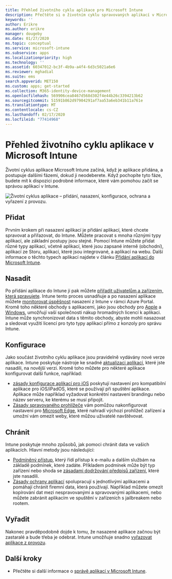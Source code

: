 ```yaml
---
title: Přehled životního cyklu aplikace pro Microsoft Intune
description: Přečtěte si o životním cyklu spravovaných aplikací v Microsoft Intune. Životní cyklus aplikace zahrnuje přidání, nasazení, konfiguraci, ochranu a vyřazení aplikací.
keywords: ''
author: Erikre
ms.author: erikre
manager: dougeby
ms.date: 01/27/2020
ms.topic: conceptual
ms.service: microsoft-intune
ms.subservice: apps
ms.localizationpriority: high
ms.technology: ''
ms.assetid: 60347012-bc3f-4b9a-a4f4-6d3c5021a6e6
ms.reviewer: mghadial
ms.suite: ems
search.appverid: MET150
ms.custom: apps; get-started
ms.collection: M365-identity-device-management
ms.openlocfilehash: 569906cea8467d568d302f4e44b26c3394213b62
ms.sourcegitcommit: 51591b862d97904291af7aa53a6eb341b11a761e
ms.translationtype: MT
ms.contentlocale: cs-CZ
ms.lasthandoff: 02/17/2020
ms.locfileid: "77414968"
---
```

# <a name="overview-of-the-app-lifecycle-in-microsoft-intune"></a>Přehled životního cyklu aplikace v Microsoft Intune

Životní cyklus aplikace Microsoft Intune začíná, když je aplikace přidána, a postupuje dalšími fázemi, dokud ji neodeberete. Když pochopíte tyto fáze, budete mít k dispozici podrobné informace, které vám pomohou začít se správou aplikací v Intune.

![Životní cyklus aplikace – přidání, nasazení, konfigurace, ochrana a vyřazení z provozu.](./media/app-lifecycle/app-lifecycle.png "životní cyklus aplikace Intune")

## <a name="add"></a>Přidat

Prvním krokem při nasazení aplikací je přidání aplikací, které chcete spravovat a přiřazovat, do Intune. Můžete pracovat s mnoha různými typy aplikací, ale základní postupy jsou stejné. Pomocí Intune můžete přidat různé typy aplikací, včetně aplikací, které jsou zapsané interně (obchodní), aplikací ze Storu, aplikací, které jsou integrované, a aplikací na webu. Další informace o těchto typech aplikací najdete v článku [Přidání aplikací do Microsoft Intune](apps-add.md).

## <a name="deploy"></a>Nasadit

Po přidání aplikace do Intune ji pak můžete [přiřadit uživatelům a zařízením, která spravujete](apps-deploy.md). Intune tento proces usnadňuje a po nasazení aplikace můžete [monitorovat úspěšnost](apps-monitor.md) nasazení z Intune v rámci Azure Portal. Kromě toho některé obchody s aplikacemi, jako jsou obchody pro [Apple](vpp-apps-ios.md) a [Windows](windows-store-for-business.md), umožňují vaší společnosti nákup hromadných licencí k aplikaci. Intune může synchronizovat data s těmito obchody, abyste mohli nasazovat a sledovat využití licencí pro tyto typy aplikací přímo z konzoly pro správu Intune.

## <a name="configure"></a>Konfigurace

Jako součást životního cyklu aplikace jsou pravidelně vydávány nové verze aplikace. Intune poskytuje nástroje ke snadné [aktualizaci aplikací](apps-add.md), které jste nasadili, na novější verzi. Kromě toho můžete pro některé aplikace konfigurovat další funkce, například:

- [zásady konfigurace aplikací pro iOS](app-configuration-policies-use-ios.md) poskytují nastavení pro kompatibilní aplikace pro iOS/iPadOS, které se používají při spuštění aplikace. Aplikace může například vyžadovat konkrétní nastavení brandingu nebo název serveru, ke kterému se musí připojit.
- [Zásady spravovaného prohlížeče](app-configuration-managed-browser.md) vám pomůžou nakonfigurovat nastavení pro [Microsoft Edge](~/apps/apps-supported-intune-apps.md#microsoft-apps), které nahradí výchozí prohlížeč zařízení a umožní vám omezit weby, které můžou uživatelé navštěvovat.

## <a name="protect"></a>Chránit

Intune poskytuje mnoho způsobů, jak pomoci chránit data ve vašich aplikacích. Hlavní metody jsou následující:

- [Podmíněný přístup](../protect/conditional-access.md), který řídí přístup k e-mailu a dalším službám na základě podmínek, které zadáte. Příkladem podmínek může být typ zařízení nebo shoda se [zásadami dodržování předpisů zařízení](../protect/device-compliance-get-started.md), které jste nasadili.
- [Zásady ochrany aplikací](app-protection-policy.md) spolupracují s jednotlivými aplikacemi a pomáhají chránit firemní data, která používají. Například můžete omezit kopírování dat mezi nespravovanými a spravovanými aplikacemi, nebo můžete zabránit aplikacím ve spuštění v zařízeních s jailbreakem nebo rootem.

## <a name="retire"></a>Vyřadit

Nakonec pravděpodobně dojde k tomu, že nasazené aplikace začnou být zastaralé a bude třeba je odebrat. Intune umožňuje snadno [vyřazovat aplikace z provozu](../remote-actions/device-management.md).

## <a name="next-steps"></a>Další kroky

- Přečtěte si další informace o [správě aplikací v Microsoft Intune](app-management.md).

